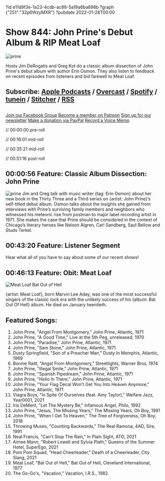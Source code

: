 ?id e11d9f3e-1a23-4cdb-ac88-5a19a6ba898b
?graph {"251":"32p6WzyMXR"}
?pubdate 2022-01-28T00:00
# Show 844: John Prine's Debut Album & RIP Meat Loaf

![prine](https://static.soundopinions.org/images/2022/billboard-leaning-on-old-car-6489-1591213255.jpeg)

Hosts Jim DeRogatis and Greg Kot do a classic album dissection of John Prine's debut album with author Erin Osmon. They also listen to feedback on recent episodes from listeners and bid farewell to Meat Loaf. 


## Subscribe: [Apple Podcasts](https://itunes.apple.com/us/podcast/sound-opinions/id94793843) / [Overcast](https://overcast.fm/itunes94793843/sound-opinions) / [Spotify](https://open.spotify.com/show/1kNR8YL7TBrQuRxDdS4wtU) / [tunein](https://tunein.com/podcasts/Music-Podcasts/Sound-Opinions-p60273/) / [Stitcher](http://www.stitcher.com/podcast/sound-opinions) / [RSS](https://feeds.simplecast.com/Nn6fjnB0)


##
[Join our Facebook Group](https://bit.ly/3sivr9T)
[Become a member on Patreon](https://bit.ly/3slWZvc)
[Sign up for our newsletter](https://bit.ly/3eEvRnG)
[Make a donation via PayPal](https://bit.ly/3dmt9lU)
[Record a Voice Memo](https://bit.ly/2RyD5Ah)


// 00:00:00 pre-roll

// 00:16:01 mid-roll

// 00:35:21 mid-roll

// 00:51:16 post-roll


## 00:00:56 Feature: Classic Album Dissection: John Prine
![prine](https://static.soundopinions.org/images/2022/johnprineselftitled_grande_82227c1f_23bd_4da6_b01a_52f79ead733f_large_1491415473.jpeg)
Jim and Greg talk with music writer {tag: Erin Osmon} about her new book in the Thirty Three and a Third series on {artist: John Prine}’s self-titled debut album. Osmon talks about the insights she gained from interviews with Prine’s surviving family members and neighbors who witnessed his meteoric rise from postman to major label recording artist in 1971. She makes the case that Prine should be considered in the context of Chicago’s literary heroes like Nelson Algren, Carl Sandberg, Saul Bellow and Studs Terkel. 
 

## 00:43:20 Feature: Listener Segment

Hear what all of you have to say about some of our recent shows!




## 00:46:13 Feature: Obit: Meat Loaf

![Meat Loaf Bat Out of Hell](https://static.soundopinions.org/assets/844/25112.jpg)

{artist: Meat Loaf}, born Marvin Lee Aday, was one of the most successful singers of the classic rock era with the unlikely success of his {album: Bat Out Of Hell} album. He died on January twentieth.



## Featured Songs:

1. John Prine, "Angel From Montgomery," John Prine, Atlantic, 1971
1. John Prine, "A Good Time," Live at the 5th Peg, unreleased, 1970
1. John Prine, "Paradise," John Prine, Atlantic, 1971
1. John Prine, "Sam Stone," John Prine, Atlantic, 1971
1. Dusty Springfield, "Son of a Preacher Man," Dusty In Memphis, Atlantic, 1969
1. Bonnie Raitt, "Angel From Montgomery," Streetlights, Warner Bros, 1974
1. John Prine, "Illegal Smile," John Prine, Atlantic, 1971
1. John Prine, "Spanish Pipedream," John Prine, Atlantic, 1971
1. John Prine, "Hello In There," John Prine, Atlantic, 1971
1. John Prine, "Your Flag Decal Won't Get You Into Heaven Anymore," John Prine, Atlantic, 1971
1. Viagra Boys, "In Spite Of Ourselves (feat. Amy Taylor)," Welfare Jazz, Year0001, 2021
1. Iris DeMent, "Let The Mystery Be," Infamous Angel,  Philo, 1992
1. John Prine, "Jesus, The Missing Years," The Missing Years, Oh Boy, 1991
1. John Prine, "When I Get To Heaven," The Tree of Forgiveness, Oh Boy, 2018
1. Throwing Muses, "Counting Backwards," The Real Ramona, 4AD, Sire, 1991
1. Neal Francis, "Can't Stop The Rain," In Plain Sight, ATO, 2021
1. Aimee Mann, "Robert Lowell and Sylvia Plath," Queens of the Summer Hotel, SuperEgo, 2021
1. Pom Pom Squad, "Head Cheerleader," Death of a Cheerleader, City Slang, 2021
1. Meat Loaf, "Bat Out of Hell," Bat Out of Hell, Cleveland International, 1977
1. The Go-Go's, "Vacation," Vacation, I.R.S., 1982